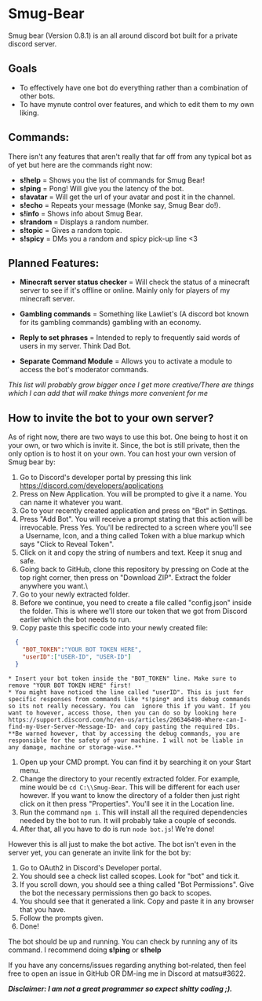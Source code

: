 # Smug-Bear
Smug bear (Version 0.8.1) is an all around discord bot built for a private discord server.

## Goals

* To effectively have one bot do everything rather than a combination of other bots.
* To have mynute control over features, and which to edit them to my own liking.

## Commands:
There isn't any features that aren't really that far off from any typical bot as of yet but here are the commands right now:

* **s!help** = Shows you the list of commands for Smug Bear!
* **s!ping** = Pong! Will give you the latency of the bot.
* **s!avatar** = Will get the url of your avatar and post it in the channel.
* **s!echo** = Repeats your message (Monke say, Smug Bear do!).
* **s!info** = Shows info about Smug Bear.
* **s!random** = Displays a random number.
* **s!topic** = Gives a random topic.
* **s!spicy** = DMs you a random and spicy pick-up line <3

## Planned Features:

* **Minecraft server status checker** = Will check the status of a minecraft server to see if it's offline or online. Mainly only for players of my minecraft server.

* **Gambling commands** = Something like Lawliet's (A discord bot known for its gambling commands) gambling with an economy.

* **Reply to set phrases** = Intended to reply to frequently said words of users in my server. Think Dad Bot.

* **Separate Command Module** = Allows you to activate a module to access the bot's moderator commands.

*This list will probably grow bigger once I get more creative/There are things which I can add that will make things more convenient for me*

## How to invite the bot to your own server?

As of right now, there are two ways to use this bot. One being to host it on your own, or two which is invite it.
Since, the bot is still private, then the only option is to host it on your own. You can host your own version of Smug bear by:

1. Go to Discord's developer portal by pressing this link https://discord.com/developers/applications
1. Press on New Application. You will be prompted to give it a name. You can name it whatever you want.
1. Go to your recently created application and press on "Bot" in Settings.
1. Press "Add Bot". You will receive a prompt stating that this action will be irrevocable. Press Yes. You'll be redirected to a screen where you'll see a Username, Icon, and a thing called Token with a blue markup which says "Click to Reveal Token".
1. Click on it and copy the string of numbers and text. Keep it snug and safe.
1. Going back to GitHub, clone this repository by pressing on Code at the top right corner, then press on "Download ZIP". Extract the folder anywhere you want.\
1. Go to your newly extracted folder.
1. Before we continue, you need to create a file called "config.json" inside the folder. This is where we'll store our token that we got from Discord earlier which the bot needs to run.
1. Copy paste this specific code into your newly created file:
```json
  {
    "BOT_TOKEN":"YOUR BOT TOKEN HERE",
    "userID":["USER-ID", "USER-ID"]
  }
```
    * Insert your bot token inside the "BOT_TOKEN" line. Make sure to remove "YOUR BOT TOKEN HERE" first!
    * You might have noticed the line called "userID". This is just for specific responses from commands like *s!ping* and its debug commands so its not really necessary. You can  ignore this if you want. If you want to however, access those, then you can do so by looking here https://support.discord.com/hc/en-us/articles/206346498-Where-can-I-find-my-User-Server-Message-ID- and copy pasting the required IDs. **Be warned however, that by accessing the debug commands, you are responsible for the safety of your machine. I will not be liable in any damage, machine or storage-wise.**
1. Open up your CMD prompt. You can find it by searching it on your Start menu.
1. Change the directory to your recently extracted folder. For example, mine would be `cd C:\\Smug-Bear`. This will be different for each user however.
If you want to know the directory of a folder then just right click on it then press "Properties". You'll see it in the Location line.
1. Run the command `npm i`. This will install all the required dependencies needed by the bot to run. It will probably take a couple of seconds.
1. After that, all you have to do is run `node bot.js`! We're done!

However this is all just to make the bot active. The bot isn't even in the server yet, you can generate an invite link for the bot by:
1. Go to OAuth2 in Discord's Developer portal.
1. You should see a check list called scopes. Look for "bot" and tick it.
1. If you scroll down, you should see a thing called "Bot Permissions". Give the bot the necessary permissions then go back to scopes.
1. You should see that it generated a link. Copy and paste it in any browser that you have.
1. Follow the prompts given.
1. Done!

The bot should be up and running. You can check by running any of its command. I recommend doing **s!ping** or **s!help**

If you have any concerns/issues regarding anything bot-related, then feel free to open an issue in GitHub OR DM-ing me in Discord at matsu#3622.

***Disclaimer: I am not a great programmer so expect shitty coding ;).***
